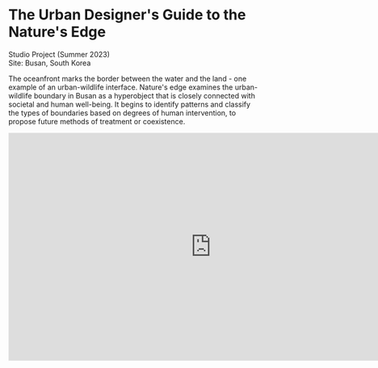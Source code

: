 # The Urban Designer's Guide to the Nature's Edge
<p>Studio Project (Summer 2023)<br>
Site: Busan, South Korea <p>

<p> The oceanfront marks the border between the water and the land - one example of an urban-wildlife interface. Nature's edge examines the urban-wildlife boundary in Busan as a hyperobject that is closely connected with societal and human well-being. It begins to identify patterns and classify the types of boundaries based on degrees of human intervention, to propose future methods of treatment or coexistence. </p>

<div>
<iframe style="border: 1px solid rgba(0, 0, 0, 0.1);" width="800" height="450" src="https://www.figma.com/embed?embed_host=share&url=https%3A%2F%2Fwww.figma.com%2Fproto%2FD0kPWpF7No94vDuzQDHHRi%2FPresentation%3Ft%3DyPNLWJWRuaH88Pb2-1%26scaling%3Dcontain%26content-scaling%3Dfixed%26page-id%3D0%253A1%26node-id%3D1-2%26starting-point-node-id%3D1%253A2%26show-proto-sidebar%3D1" allowfullscreen></iframe>
</div>
